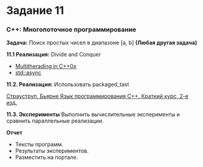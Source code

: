 # Задание 11

### С++: Многопоточное программирование

__Задача:__ Поиск простых чисел в диапазоне [a, b] **(Любая другая задача)**

__11.1 Реализация:__ Divide and Conquer
+ [Multitherading in C++0x](https://www.justsoftwaresolutions.co.uk/threading/multithreading-in-c++0x-part-8-futures-and-promises.html)
+ [std::async](https://ru.cppreference.com/w/cpp/thread/async)

__11.2. Реализация:__ Использовать packaged_tast

[Страуструп, Бьярне
Язык программирования С++. Краткий курс, 2-е изд.](https://github.com/IBetULookGood/bsu/blob/master/Parallel%20Systems%20(%D0%A0%D0%B0%D1%81%D0%BF%D1%80%D0%B5%D0%B4%D0%B5%D0%BB%D0%B5%D0%BD%D0%BD%D1%8B%D0%B5%20%D0%B8%20%D0%BF%D0%B0%D1%80%D0%B0%D0%BB%D0%BB%D0%B5%D0%BB%D1%8C%D0%BD%D1%8B%D0%B5%20%D1%81%D0%B8%D1%81%D1%82%D0%B5%D0%BC%D1%8B)/lab_11/theory.pdf)

__11.3. Эксперименты__ Выполнить вычислительные эксперименты и сравнить параллельные реализации.


__Отчет__
+ Тексты программ.
+ Результаты экспериментов.
+ Разместить на портале.